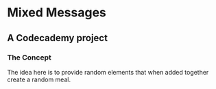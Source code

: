 Mixed Messages
===============

A Codecademy project
--------------------

### The Concept ###
The idea here is to provide random elements that when added together create a random meal.